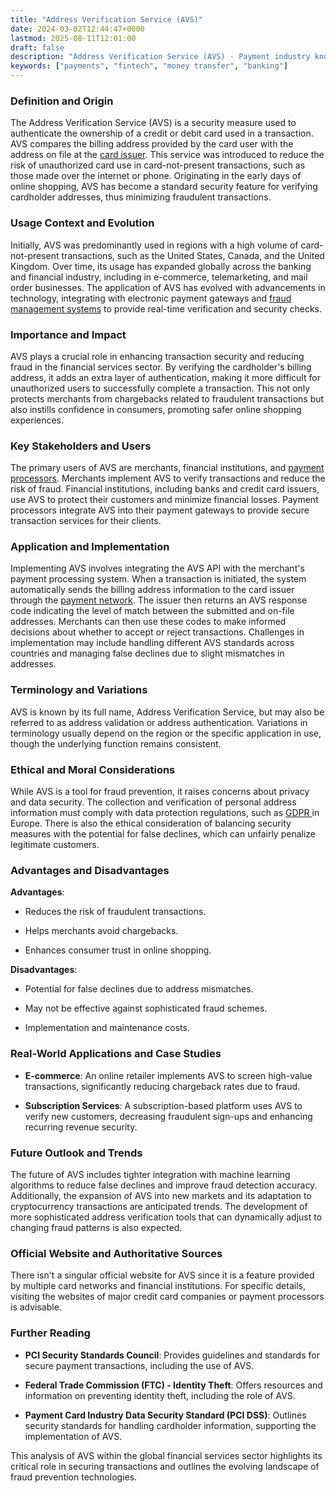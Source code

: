 ```yaml
---
title: "Address Verification Service (AVS)"
date: 2024-03-02T12:44:47+0000
lastmod: 2025-08-11T12:01:00
draft: false
description: "Address Verification Service (AVS) - Payment industry knowledge and insights"
keywords: ["payments", "fintech", "money transfer", "banking"]
---
```


### Definition and Origin

The Address Verification Service (AVS) is a security measure used to authenticate the ownership of a credit or debit card used in a transaction. AVS compares the billing address provided by the card user with the address on file at the [card issuer](https://faisalkhanllc.xyz/resources/payments-wiki/c/card-issuer/). This service was introduced to reduce the risk of unauthorized card use in card-not-present transactions, such as those made over the internet or phone. Originating in the early days of online shopping, AVS has become a standard security feature for verifying cardholder addresses, thus minimizing fraudulent transactions.

### Usage Context and Evolution

Initially, AVS was predominantly used in regions with a high volume of card-not-present transactions, such as the United States, Canada, and the United Kingdom. Over time, its usage has expanded globally across the banking and financial industry, including in e-commerce, telemarketing, and mail order businesses. The application of AVS has evolved with advancements in technology, integrating with electronic payment gateways and [fraud management systems](https://faisalkhanllc.xyz/resources/payments-wiki/f/fraud-management-systems/) to provide real-time verification and security checks.

### Importance and Impact

AVS plays a crucial role in enhancing transaction security and reducing fraud in the financial services sector. By verifying the cardholder's billing address, it adds an extra layer of authentication, making it more difficult for unauthorized users to successfully complete a transaction. This not only protects merchants from chargebacks related to fraudulent transactions but also instills confidence in consumers, promoting safer online shopping experiences.

### Key Stakeholders and Users

The primary users of AVS are merchants, financial institutions, and [payment processors](https://faisalkhan.com/knowledge-center/knowledge-base/payment-processors/). Merchants implement AVS to verify transactions and reduce the risk of fraud. Financial institutions, including banks and credit card issuers, use AVS to protect their customers and minimize financial losses. Payment processors integrate AVS into their payment gateways to provide secure transaction services for their clients.

### Application and Implementation

Implementing AVS involves integrating the AVS API with the merchant's payment processing system. When a transaction is initiated, the system automatically sends the billing address information to the card issuer through the [payment network](https://faisalkhanllc.xyz/resources/payments-wiki/c/correspondent-payment-network-options/). The issuer then returns an AVS response code indicating the level of match between the submitted and on-file addresses. Merchants can then use these codes to make informed decisions about whether to accept or reject transactions. Challenges in implementation may include handling different AVS standards across countries and managing false declines due to slight mismatches in addresses.

### Terminology and Variations

AVS is known by its full name, Address Verification Service, but may also be referred to as address validation or address authentication. Variations in terminology usually depend on the region or the specific application in use, though the underlying function remains consistent.

### Ethical and Moral Considerations

While AVS is a tool for fraud prevention, it raises concerns about privacy and data security. The collection and verification of personal address information must comply with data protection regulations, such as [GDPR ](https://faisalkhanllc.xyz/resources/payments-wiki/g/general-data-protection-regulation-gdpr/)in Europe. There is also the ethical consideration of balancing security measures with the potential for false declines, which can unfairly penalize legitimate customers.

### Advantages and Disadvantages

**Advantages**:

- Reduces the risk of fraudulent transactions.

- Helps merchants avoid chargebacks.

- Enhances consumer trust in online shopping.

**Disadvantages**:

- Potential for false declines due to address mismatches.

- May not be effective against sophisticated fraud schemes.

- Implementation and maintenance costs.

### Real-World Applications and Case Studies

- **E-commerce**: An online retailer implements AVS to screen high-value transactions, significantly reducing chargeback rates due to fraud.

- **Subscription Services**: A subscription-based platform uses AVS to verify new customers, decreasing fraudulent sign-ups and enhancing recurring revenue security.

### Future Outlook and Trends

The future of AVS includes tighter integration with machine learning algorithms to reduce false declines and improve fraud detection accuracy. Additionally, the expansion of AVS into new markets and its adaptation to cryptocurrency transactions are anticipated trends. The development of more sophisticated address verification tools that can dynamically adjust to changing fraud patterns is also expected.

### Official Website and Authoritative Sources

There isn't a singular official website for AVS since it is a feature provided by multiple card networks and financial institutions. For specific details, visiting the websites of major credit card companies or payment processors is advisable.

### Further Reading

- **PCI Security Standards Council**: Provides guidelines and standards for secure payment transactions, including the use of AVS.

- **Federal Trade Commission (FTC) - Identity Theft**: Offers resources and information on preventing identity theft, including the role of AVS.

- **Payment Card Industry Data Security Standard (PCI DSS)**: Outlines security standards for handling cardholder information, supporting the implementation of AVS.

This analysis of AVS within the global financial services sector highlights its critical role in securing transactions and outlines the evolving landscape of fraud prevention technologies.